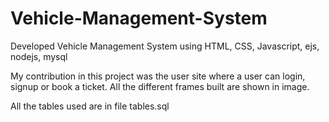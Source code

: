 # Vehicle-Management-System

Developed Vehicle Management System using HTML, CSS, Javascript, ejs, nodejs, mysql

My contribution in this project was the user site where a user can login, signup or book a ticket.
All the different frames built are shown in image.

All the tables used are in file tables.sql
